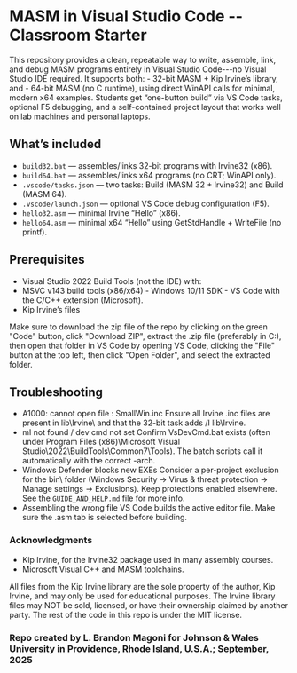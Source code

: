 # MASM in Visual Studio Code -- Classroom Starter

This repository provides a clean, repeatable way to write, assemble, link,
and debug MASM programs entirely in Visual Studio Code---no Visual Studio IDE required.
It supports both: - 32-bit MASM + Kip Irvine’s library, and - 64-bit MASM (no C runtime), using direct WinAPI calls for minimal, modern x64 examples. Students get “one-button build” via VS Code tasks, optional F5 debugging, and a self-contained project layout that works well on lab machines and personal laptops.

## What’s included

- `build32.bat` — assembles/links 32-bit programs with Irvine32 (x86).
- `build64.bat` — assembles/links x64 programs (no CRT; WinAPI only).
- `.vscode/tasks.json` — two tasks: Build (MASM 32 + Irvine32) and Build (MASM 64).
- `.vscode/launch.json` — optional VS Code debug configuration (F5).
- `hello32.asm` — minimal Irvine “Hello” (x86).
- `hello64.asm` — minimal x64 “Hello” using GetStdHandle + WriteFile (no printf).

## Prerequisites

- Visual Studio 2022 Build Tools (not the IDE) with:
- MSVC v143 build tools (x86/x64) - Windows 10/11 SDK - VS Code with the C/C++ extension (Microsoft).
- Kip Irvine’s files

Make sure to download the zip file of the repo by clicking on the green "Code" button,
click "Download ZIP", extract the .zip file (preferably in C:\), then open that folder
in VS Code by opening VS Code, clicking the "File" button at the top left, then click
"Open Folder", and select the extracted folder.

## Troubleshooting

- A1000: cannot open file : SmallWin.inc Ensure all Irvine .inc files are present in lib\Irvine\ and that the 32-bit task adds /I lib\Irvine.
- ml not found / dev cmd not set Confirm VsDevCmd.bat exists (often under Program Files (x86)\Microsoft Visual Studio\2022\BuildTools\Common7\Tools\). The batch scripts call it automatically with the correct -arch.
- Windows Defender blocks new EXEs Consider a per-project exclusion for the bin\ folder (Windows Security -> Virus & threat protection -> Manage settings -> Exclusions). Keep protections enabled elsewhere. See the `GUIDE_AND_HELP.md` file for more info.
- Assembling the wrong file VS Code builds the active editor file. Make sure the .asm tab is selected before building.

### Acknowledgments

- Kip Irvine, for the Irvine32 package used in many assembly courses.
- Microsoft Visual C++ and MASM toolchains.

All files from the Kip Irvine library are the sole property of the author, Kip Irvine, and may only be used for educational purposes. The Irvine library files may NOT be sold, licensed, or have their ownership claimed by another party. The rest of the code in this repo is under the MIT license.

### Repo created by L. Brandon Magoni for Johnson & Wales University in Providence, Rhode Island, U.S.A.; September, 2025
